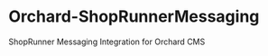 Orchard-ShopRunnerMessaging
===========================

ShopRunner Messaging Integration for Orchard CMS